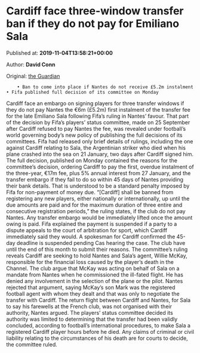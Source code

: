 
# Cardiff face three-window transfer ban if they do not pay for Emiliano Sala

Published at: **2019-11-04T13:58:21+00:00**

Author: **David Conn**

Original: [the Guardian](https://www.theguardian.com/football/2019/nov/04/cardiff-city-face-transfer-ban-payment-emiliano-sala-nantes)


        • Ban to come into place if Nantes do not receive £5.2m instalment • Fifa published full decision of its committee on Monday
      
Cardiff face an embargo on signing players for three transfer windows if they do not pay Nantes the €6m (£5.2m) first instalment of the transfer fee for the late Emiliano Sala following Fifa’s ruling in Nantes’ favour.
That part of the decision by Fifa’s players’ status committee, made on 25 September after Cardiff refused to pay Nantes the fee, was revealed under football’s world governing body’s new policy of publishing the full decisions of its committees.
Fifa had released only brief details of rulings, including the one against Cardiff relating to Sala, the Argentinian striker who died when his plane crashed into the sea on 21 January, two days after Cardiff signed him.
The full decision, published on Monday contained the reasons for the committee’s decision, ordering Cardiff to pay the first, overdue instalment of the three-year, €17m fee, plus 5% annual interest from 27 January, and the transfer embargo if they fail to do so within 45 days of Nantes providing their bank details. That is understood to be a standard penalty imposed by Fifa for non-payment of money due.
“[Cardiff] shall be banned from registering any new players, either nationally or internationally, up until the due amounts are paid and for the maximum duration of three entire and consecutive registration periods,” the ruling states, if the club do not pay Nantes.
Any transfer embargo would be immediately lifted once the amount owing is paid. Fifa explained the payment is suspended if a party to a dispute appeals to the court of arbitration for sport, which Cardiff immediately said they would.
A spokesman for Cardiff confirmed the 45-day deadline is suspended pending Cas hearing the case. The club have until the end of this month to submit their reasons.
The committee’s ruling reveals Cardiff are seeking to hold Nantes and Sala’s agent, Willie McKay, responsible for the financial loss caused by the player’s death in the Channel. The club argue that McKay was acting on behalf of Sala on a mandate from Nantes when he commissioned the ill-fated flight. He has denied any involvement in the selection of the plane or the pilot.
Nantes rejected that argument, saying McKay’s son Mark was the registered football agent with whom they dealt and that was only to negotiate the transfer with Cardiff. The return flight between Cardiff and Nantes, for Sala to say his farewells at the French club, was not organised with their authority, Nantes argued.
The players’ status committee decided its authority was limited to determining that the transfer had been validly concluded, according to football’s international procedures, to make Sala a registered Cardiff player hours before he died.
Any claims of criminal or civil liability relating to the circumstances of his death are for courts to decide, the committee ruled.
